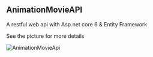 ## AnimationMovieAPI
A restful web api with Asp.net core 6 & Entity Framework

See the picture for more details

![AnimationMovieApi](https://github.com/shihabmi7/AnimationMovieAPI/assets/5005589/66ecda81-41a6-47c7-9d6f-07c4863fd013)
